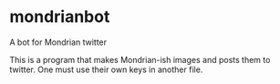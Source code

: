 # mondrianbot
A bot for Mondrian twitter

This is a program that makes Mondrian-ish images and posts them to twitter. 
One must use their own keys in another file.
